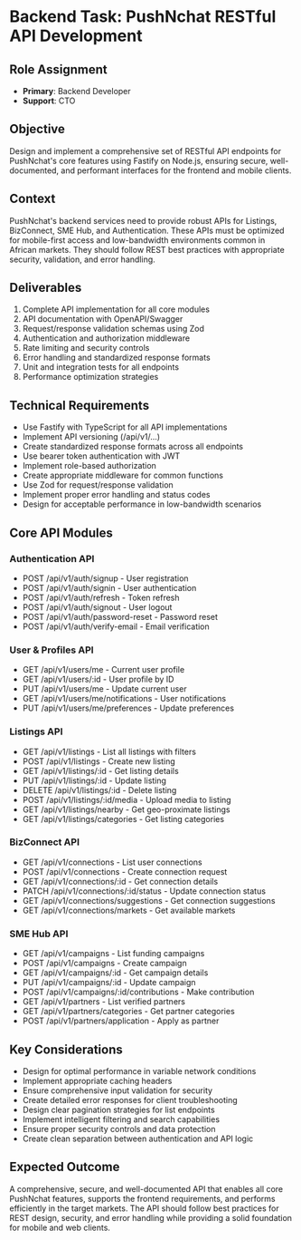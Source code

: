 # Backend Task: PushNchat RESTful API Development

## Role Assignment
- **Primary**: Backend Developer
- **Support**: CTO

## Objective
Design and implement a comprehensive set of RESTful API endpoints for PushNchat's core features using Fastify on Node.js, ensuring secure, well-documented, and performant interfaces for the frontend and mobile clients.

## Context
PushNchat's backend services need to provide robust APIs for Listings, BizConnect, SME Hub, and Authentication. These APIs must be optimized for mobile-first access and low-bandwidth environments common in African markets. They should follow REST best practices with appropriate security, validation, and error handling.

## Deliverables
1. Complete API implementation for all core modules
2. API documentation with OpenAPI/Swagger
3. Request/response validation schemas using Zod
4. Authentication and authorization middleware
5. Rate limiting and security controls
6. Error handling and standardized response formats
7. Unit and integration tests for all endpoints
8. Performance optimization strategies

## Technical Requirements
- Use Fastify with TypeScript for all API implementations
- Implement API versioning (/api/v1/...)
- Create standardized response formats across all endpoints
- Use bearer token authentication with JWT
- Implement role-based authorization
- Create appropriate middleware for common functions
- Use Zod for request/response validation
- Implement proper error handling and status codes
- Design for acceptable performance in low-bandwidth scenarios

## Core API Modules

### Authentication API
- POST /api/v1/auth/signup - User registration
- POST /api/v1/auth/signin - User authentication
- POST /api/v1/auth/refresh - Token refresh
- POST /api/v1/auth/signout - User logout
- POST /api/v1/auth/password-reset - Password reset
- POST /api/v1/auth/verify-email - Email verification

### User & Profiles API
- GET /api/v1/users/me - Current user profile
- GET /api/v1/users/:id - User profile by ID
- PUT /api/v1/users/me - Update current user
- GET /api/v1/users/me/notifications - User notifications
- PUT /api/v1/users/me/preferences - Update preferences

### Listings API
- GET /api/v1/listings - List all listings with filters
- POST /api/v1/listings - Create new listing
- GET /api/v1/listings/:id - Get listing details
- PUT /api/v1/listings/:id - Update listing
- DELETE /api/v1/listings/:id - Delete listing
- POST /api/v1/listings/:id/media - Upload media to listing
- GET /api/v1/listings/nearby - Get geo-proximate listings
- GET /api/v1/listings/categories - Get listing categories

### BizConnect API
- GET /api/v1/connections - List user connections
- POST /api/v1/connections - Create connection request
- GET /api/v1/connections/:id - Get connection details
- PATCH /api/v1/connections/:id/status - Update connection status
- GET /api/v1/connections/suggestions - Get connection suggestions
- GET /api/v1/connections/markets - Get available markets

### SME Hub API
- GET /api/v1/campaigns - List funding campaigns
- POST /api/v1/campaigns - Create campaign
- GET /api/v1/campaigns/:id - Get campaign details
- PUT /api/v1/campaigns/:id - Update campaign
- POST /api/v1/campaigns/:id/contributions - Make contribution
- GET /api/v1/partners - List verified partners
- GET /api/v1/partners/categories - Get partner categories
- POST /api/v1/partners/application - Apply as partner

## Key Considerations
- Design for optimal performance in variable network conditions
- Implement appropriate caching headers
- Ensure comprehensive input validation for security
- Create detailed error responses for client troubleshooting
- Design clear pagination strategies for list endpoints
- Implement intelligent filtering and search capabilities
- Ensure proper security controls and data protection
- Create clean separation between authentication and API logic

## Expected Outcome
A comprehensive, secure, and well-documented API that enables all core PushNchat features, supports the frontend requirements, and performs efficiently in the target markets. The API should follow best practices for REST design, security, and error handling while providing a solid foundation for mobile and web clients. 